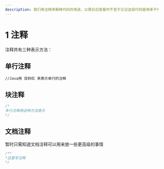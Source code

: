 ```yaml
---
description: 我们用注释来解释代码的用途，以便日后查看时不至于忘记这段代码是用来干什么的。注释非常重要，一个好的代码一定拥有容易理解的注释。
---
```


# 1  注释

注释共有三种表示方法：

## 单行注释

`//Java用 双斜杠 来表示单行的注释`

## 块注释

```java
/*
多行注释用这种方法表示
*/
```

## 文档注释

暂时只需知道文档注释可以用来放一些更高级的事情

```java
/**
*这里写注释
*/
```

